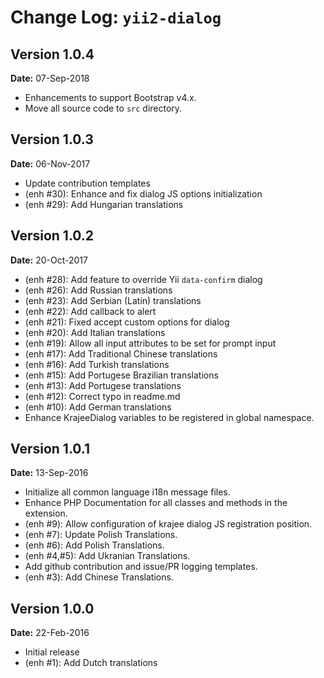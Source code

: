 Change Log: `yii2-dialog`
===================================

## Version 1.0.4

**Date:** 07-Sep-2018

- Enhancements to support Bootstrap v4.x.
- Move all source code to `src` directory.

## Version 1.0.3

**Date:** 06-Nov-2017

- Update contribution templates
- (enh #30): Enhance and fix dialog JS options initialization
- (enh #29): Add Hungarian translations

## Version 1.0.2

**Date:** 20-Oct-2017

- (enh #28): Add feature to override Yii `data-confirm` dialog
- (enh #26): Add Russian translations
- (enh #23): Add Serbian (Latin) translations
- (enh #22): Add callback to alert
- (enh #21): Fixed accept custom options for dialog
- (enh #20): Add Italian translations
- (enh #19): Allow all input attributes to be set for prompt input
- (enh #17): Add Traditional Chinese translations
- (enh #16): Add Turkish translations
- (enh #15): Add Portugese Brazilian translations
- (enh #13): Add Portugese translations
- (enh #12): Correct typo in readme.md
- (enh #10): Add German translations
- Enhance KrajeeDialog variables to be registered in global namespace.

## Version 1.0.1

**Date:** 13-Sep-2016

- Initialize all common language i18n message files.
- Enhance PHP Documentation for all classes and methods in the extension.
- (enh #9): Allow configuration of krajee dialog JS registration position.
- (enh #7): Update Polish Translations.
- (enh #6): Add Polish Translations.
- (enh #4,#5): Add Ukranian Translations.
- Add github contribution and issue/PR logging templates.
- (enh #3): Add Chinese Translations.

## Version 1.0.0

**Date:** 22-Feb-2016

- Initial release
- (enh #1): Add Dutch translations
